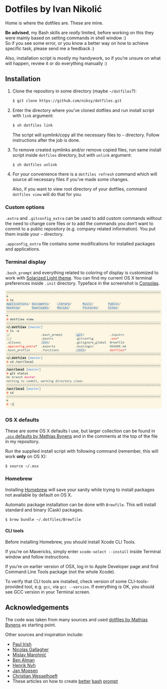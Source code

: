 # Dotfiles by Ivan Nikolić

Home is where the dotfiles are. These are mine.

**Be advised**, my Bash skills are *really* limited, before working on this they were mainly based on setting commands in shell window :)  
So if you see some error, or you know a better way on how to achieve specific task, please send me a feedback :)  

Also, installation script is mostly my handywork, so if you’re unsure on what will happen, review it or do everything manually :)

## Installation

1. Clone the repository in some directory (maybe `~/dotfiles`?):  
	
	```bash
	$ git clone https://github.com/niksy/dotfiles.git
	```

2. Enter the directory where you’ve cloned dotfiles and run install script with `link` argument:  
	
	```bash
	$ sh dotfiles link
	``` 

	The script will symlink/copy all the necessary files to `~` directory. Follow instructions after the job is done.

3. To remove created symlinks and/or remove copied files, run same install script inside `dotfiles` directory, but with `unlink` argument:

	```bash
	$ sh dotfiles unlink
	```

4. For your convenience there is a `dotfiles refresh` command which will source all necessary files if you’ve made some changes.
	
	Also, if you want to view root directory of your dotfiles, command `dotfiles view` will do that for you.

### Custom options

`.extra` and `.gitconfig_extra` can be used to add custom commands without the need to change core files or to add the commands you don’t want to commit to a public repository (e.g. company related information). You put them inside your `~` directory.

`.appconfig_extra` file contains some modifications for installed packages and applications.

### Terminal display

`.bash_prompt` and everything related to coloring of display is customized to work with [Solarized Light theme](https://github.com/altercation/solarized). You can find my current OS X terminal preferences inside `.init` directory. Typeface in the screenshot is [Consolas](http://en.wikipedia.org/wiki/Consolas).

![niksy Terminal display](.init/niksy-ss.png)

### OS X defaults

These are some OS X defaults I use, but larger collection can be found in [`.osx` defaults by Mathias Bynens](https://github.com/mathiasbynens/dotfiles/blob/master/.osx) and in the comments at the top of the file in my repository.  

Run the supplied install script with following command (remember, this will work **only** on OS X):

```bash
$ source ~/.osx
```

### Homebrew

Installing [Homebrew](http://brew.sh/) will save your sanity while trying to install packages not available by default on OS X.

Automatic package installation can be done with `Brewfile`. This will install standard and binary (Cask) packages.

```bash
$ brew bundle ~/.dotfiles/Brewfile
```

#### CLI tools

Before installing Homebrew, you should install Xcode CLI Tools.

If you’re on Mavericks, simply enter `xcode-select --install` inside Terminal window and follow instructions.

If you’re on earlier version of OSX, log in to Apple Developer page and find Command Line Tools package (not the whole Xcode).

To verify that CLI tools are installed, check version of some CLI-tools-provided tool, e.g. `gcc`, via `gcc --version`. If everything is OK, you should see GCC version in your Terminal screen.

## Acknowledgements

The code was taken from many sources and used [dotfiles by Mathias Bynens](https://github.com/mathiasbynens/dotfiles) as starting point.

Other sources and inspiration include:

* [Paul Irish](https://github.com/paulirish/dotfiles)
* [Nicolas Gallagher](https://github.com/necolas/dotfiles)
* [Mislav Marohnić](https://github.com/mislav/dotfiles)
* [Ben Alman](https://github.com/cowboy/dotfiles)
* [Henrik Nyh](https://github.com/henrik/dotfiles)
* [Jan Moesen](https://github.com/janmoesen/tilde)
* [Christian Wesselhoeft](https://github.com/xtian/dotfiles)
* These articles on how to create [better](http://lifehacker.com/5840450/add-a-handy-separator-between-commands-in-your-terminal-on-mac-os-x-and-linux) [bash](http://net.tutsplus.com/tutorials/other/how-to-customize-the-command-prompt/) [prompt](http://net.tutsplus.com/tutorials/tools-and-tips/how-to-customize-your-command-prompt/)
